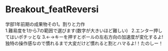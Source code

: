 # Breakout_featReversi  
学部1年前期の成果物その1。割りと力作  
1.難易度を1から7の範囲で選びます(数字が大きいほど難しい)  
2.エンター押してはいポチッとな
3.←→キーを押すとボールの左右方向の加速度が変化するよ!独特の操作感なので慣れるまで大変だけど慣れると割とハマるよ!！たのしー！  
